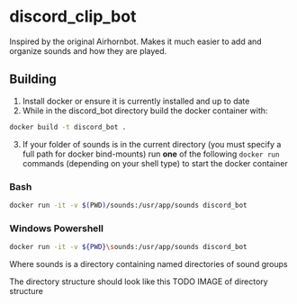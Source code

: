 # discord_clip_bot
Inspired by the original Airhornbot.  Makes it much easier to add and organize sounds and how they are played.

## Building
1. Install docker or ensure it is currently installed and up to date
2. While in the discord_bot directory build the docker container with:

``` bash
docker build -t discord_bot .
```

3. If your folder of sounds is in the current directory (you must specify a full path for docker 
bind-mounts) run **one** of the following `docker run` commands (depending on your shell type) to 
start the docker container   

### Bash

``` bash
docker run -it -v $(PWD)/sounds:/usr/app/sounds discord_bot
```

### Windows Powershell 

``` bash
docker run -it -v ${PWD}\sounds:/usr/app/sounds discord_bot
```

Where sounds is a directory containing named directories of sound groups

The directory structure should look like this
TODO IMAGE of directory structure
